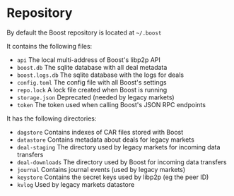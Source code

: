 # Repository

By default the Boost repository is located at `~/.boost`

It contains the following files:

* `api` The local multi-address of Boost's libp2p API
* `boost.db` The sqlite database with all deal metadata
* `boost.logs.db` The sqlite database with the logs for deals
* `config.toml` The config file with all Boost's settings
* `repo.lock` A lock file created when Boost is running
* `storage.json` Deprecated (needed by legacy markets)
* `token` The token used when calling Boost's JSON RPC endpoints

It has the following directories:

* `dagstore` Contains indexes of CAR files stored with Boost
* `datastore` Contains metadata about deals for legacy markets
* `deal-staging` The directory used by legacy markets for incoming data transfers
* `deal-downloads` The directory used by Boost for incoming data transfers
* `journal` Contains journal events (used by legacy markets)
* `keystore` Contains the secret keys used by libp2p (eg the peer ID)
* `kvlog` Used by legacy markets datastore

